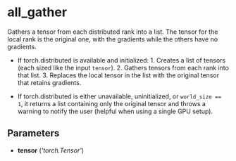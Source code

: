 # all_gather

Gathers a tensor from each distributed rank into a list. The tensor for the local rank is the original one, with the gradients while the others have no gradients.

- If torch.distributed is available and initialized:   1. Creates a list of tensors (each sized like the input `tensor`).   2. Gathers tensors from each rank into that list.   3. Replaces the local tensor in the list with the original tensor that retains gradients.

- If torch.distributed is either unavailable, uninitialized, or   `world_size == 1`, it returns a list containing only the   original tensor and throws a warning to notify the user (helpful when using a single GPU setup).

## Parameters

- **tensor** (*'torch.Tensor'*)
